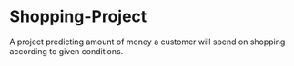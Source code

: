 # Shopping-Project
A project predicting amount of money a customer will spend on shopping according to given conditions.
